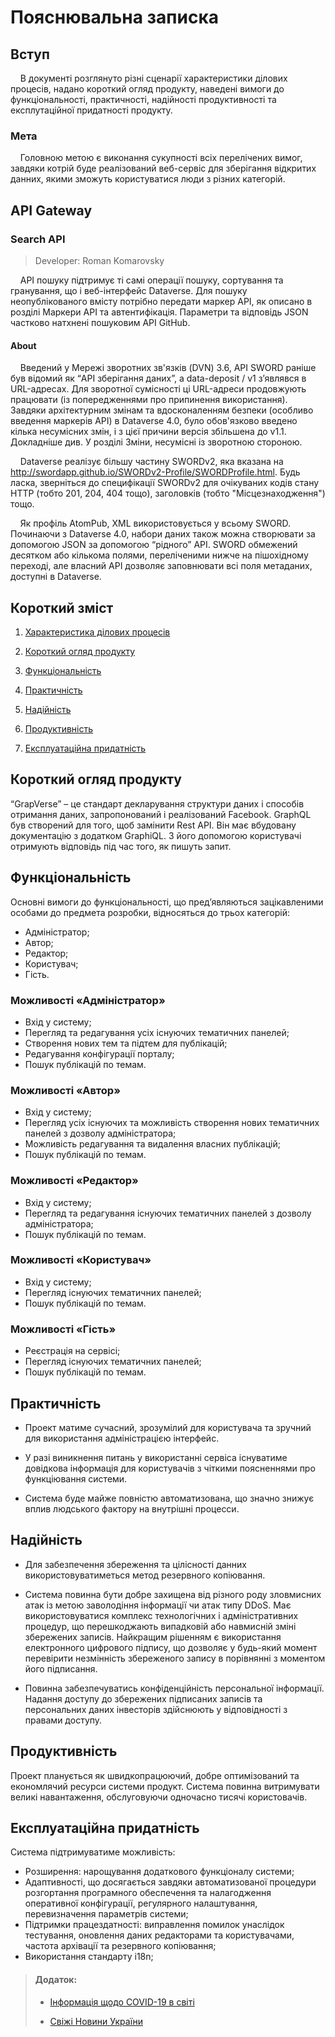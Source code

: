 # Пояснювальна записка


## Вступ


&#160;&#160;&#160;&#160;В документі розглянуто різні сценарії характеристики ділових процесів, надано короткий огляд продукту, наведені вимоги до
функціональності, практичності, надійності продуктивності та експлутаційної придатності продукту.


### Мета

&#160;&#160;&#160;&#160;Головною метою є виконання сукупності всіх перелічених вимог, завдяки котрій буде реалізований веб-сервіс для зберігання відкритих данних,
якими зможуть користуватися люди з різних категорій.


## API Gateway


### Search API

> Developer: Roman Komarovsky

&#160;&#160;&#160;&#160;API пошуку підтримує ті самі операції пошуку, сортування та гранування, що і веб-інтерфейс Dataverse. Для пошуку неопублікованого вмісту потрібно передати маркер API, як описано в розділі Маркери API та автентифікація. Параметри та відповідь JSON частково натхнені пошуковим API GitHub.


#### About

&#160;&#160;&#160;&#160;Введений у Мережі зворотних зв'язків (DVN) 3.6, API SWORD раніше був відомий як “API зберігання даних”, а data-deposit / v1 з’являвся в URL-адресах. Для зворотної сумісності ці URL-адреси продовжують працювати (із попередженнями про припинення використання). Завдяки архітектурним змінам та вдосконаленням безпеки (особливо введення маркерів API) в Dataverse 4.0, було обов'язково введено кілька несумісних змін, і з цієї причини версія збільшена до v1.1. Докладніше див. У розділі Зміни, несумісні із зворотною стороною.

&#160;&#160;&#160;&#160;Dataverse реалізує більшу частину SWORDv2, яка вказана на http://swordapp.github.io/SWORDv2-Profile/SWORDProfile.html. Будь ласка, зверніться до специфікації SWORDv2 для очікуваних кодів стану HTTP (тобто 201, 204, 404 тощо), заголовків (тобто "Місцезнаходження") тощо.

&#160;&#160;&#160;&#160;Як профіль AtomPub, XML використовується у всьому SWORD. Починаючи з Dataverse 4.0, набори даних також можна створювати за допомогою JSON за допомогою “рідного” API. SWORD обмежений десятком або кількома полями, переліченими нижче на пішохідному переході, але власний API дозволяє заповнювати всі поля метаданих, доступні в Dataverse.


## Короткий зміст

1. [Характеристика ділових процесів](#характеристика-ділових-процесів)

2. [Короткий огляд продукту](#короткий-огляд-продукту)

3. [Функціональність](#функціональність)

4. [Практичність](#практичність)

5. [Надійність](#надійність)

6. [Продуктивність](#продуктивність)

7. [Експлуатаційна придатність](#експлуатаційна-придатність)


## Короткий огляд продукту

“GrapVerse” – це стандарт декларування структури даних і способів отримання даних,
запропонований і реалізований Facebook. GraphQL був створений для того, щоб замінити Rest API.
Він має вбудовану документацію з додатком GraphiQL. З його допомогою користувачі отримують відповідь під час того, як пишуть запит.

## Функціональність
Основні вимоги до функціональності, що пред’являються зацікавленими
особами до предмета розробки, відносяться до трьох категорій:
- Адміністратор;
- Автор;
- Редактор;
- Користувач;
- Гість.

### Можливості «Адміністратор»
- Вхід у систему;
- Перегляд та редагування усіх існуючих тематичних панелей;
- Створення нових тем та підтем для публікацій;
- Редагування конфігурації порталу;
- Пошук публікацій по темам.
<!-- - Доступ до перегляду, збору та аналізу статистичних данних. -->

### Можливості «Автор»
- Вхід у систему;
- Перегляд усіх існуючих та можливість створення нових тематичних панелей з дозволу адміністратора;
- Можливість редагування та видалення власних публікацій;
- Пошук публікацій по темам.

### Можливості «Редактор»
- Вхід у систему;
- Перегляд та редагування існуючих тематичних панелей з дозволу адміністратора;
- Пошук публікацій по темам.

### Можливості «Користувач»
- Вхід у систему;
- Перегляд існуючих тематичних панелей;
- Пошук публікацій по темам.

### Можливості «Гість»
- Реєстрація на сервісі;
- Перегляд існуючих тематичних панелей;
- Пошук публікацій по темам.

## Практичність
- Проект матиме сучасний, зрозумілий для користувача та зручний для використання адміністрацією інтерфейс.

- У разі виникнення питань у використанні сервіса існуватиме довідкова інформація для користувачів  з чіткими
  поясненнями про функціювання системи.

- Система буде майже повністю автоматизована, що значно знижує вплив людського фактору на внутрішні процесси.

## Надійність
- Для забезпечення збереження та цілісності данних використовуватиметься метод резервного копіювання.

- Система повинна бути добре захищена від різного роду зловмисних атак із метою заволодіння інформації чи атак
  типу DDoS. Має використовуватися комплекс технологічних і адміністративних процедур, що перешкоджають випадковій
  або навмисній зміні збережених записів. Найкращим рішенням є використання електронного цифрового підпису, що
  дозволяє у будь-який момент перевірити незмінність збереженого запису в порівнянні з моментом його підписання.

- Повинна забезпечуватись конфіденційність персональної інформації. Надання доступу до збережених
  підписаних записів та персональних даних інвесторів здійснюють у відповідності з правами доступу.

## Продуктивність
Проект планується як швидкопрацюючий, добре оптимізований та економлячий ресурси системи продукт.
Система повинна витримувати великі навантаження, обслуговуючи одночасно тисячі користовачів.

## Експлуатаційна придатність
Система підтримуватиме можливість:
- Розширення: нарощування додаткового функціоналу системи;
- Адаптивності, що досягається завдяки автоматизованої процедури розгортання програмного обеспечення та налагодження
  оперативної конфігурації, регулярного налаштування, перевизначення параметрів системи;
- Підтримки працездатності: виправлення помилок унаслідок тестування, оновлення даних редакторами та користувачами,
  частота архівації та резервного копіювання;
- Використання стандарту i18n;

><h4>Додаток:</h4>
>
>- [Інформація щодо COVID-19 в світі](https://covid19info.live/)
>
>- [Свіжі Новини України](https://www.ukr.net/ua/)
